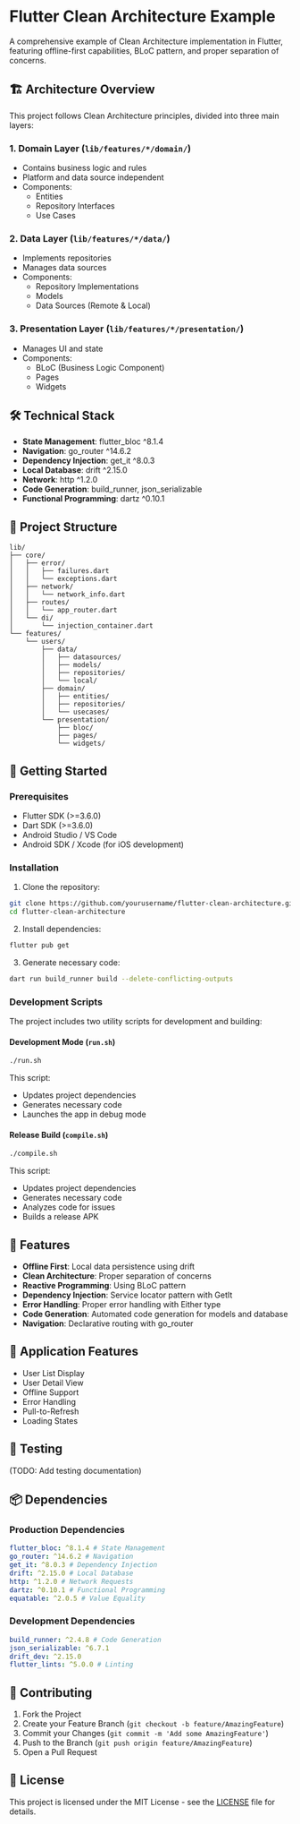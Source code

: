 # Flutter Clean Architecture Example

A comprehensive example of Clean Architecture implementation in Flutter, featuring offline-first capabilities, BLoC pattern, and proper separation of concerns.

## 🏗 Architecture Overview

This project follows Clean Architecture principles, divided into three main layers:

### 1. Domain Layer (`lib/features/*/domain/`)

- Contains business logic and rules
- Platform and data source independent
- Components:
  - Entities
  - Repository Interfaces
  - Use Cases

### 2. Data Layer (`lib/features/*/data/`)

- Implements repositories
- Manages data sources
- Components:
  - Repository Implementations
  - Models
  - Data Sources (Remote & Local)

### 3. Presentation Layer (`lib/features/*/presentation/`)

- Manages UI and state
- Components:
  - BLoC (Business Logic Component)
  - Pages
  - Widgets

## 🛠 Technical Stack

- **State Management**: flutter_bloc ^8.1.4
- **Navigation**: go_router ^14.6.2
- **Dependency Injection**: get_it ^8.0.3
- **Local Database**: drift ^2.15.0
- **Network**: http ^1.2.0
- **Code Generation**: build_runner, json_serializable
- **Functional Programming**: dartz ^0.10.1

## 📁 Project Structure

```
lib/
├── core/
│   ├── error/
│   │   ├── failures.dart
│   │   └── exceptions.dart
│   ├── network/
│   │   └── network_info.dart
│   ├── routes/
│   │   └── app_router.dart
│   └── di/
│       └── injection_container.dart
└── features/
    └── users/
        ├── data/
        │   ├── datasources/
        │   ├── models/
        │   ├── repositories/
        │   └── local/
        ├── domain/
        │   ├── entities/
        │   ├── repositories/
        │   └── usecases/
        └── presentation/
            ├── bloc/
            ├── pages/
            └── widgets/
```

## 🚀 Getting Started

### Prerequisites

- Flutter SDK (>=3.6.0)
- Dart SDK (>=3.6.0)
- Android Studio / VS Code
- Android SDK / Xcode (for iOS development)

### Installation

1. Clone the repository:

```bash
git clone https://github.com/yourusername/flutter-clean-architecture.git
cd flutter-clean-architecture
```

2. Install dependencies:

```bash
flutter pub get
```

3. Generate necessary code:

```bash
dart run build_runner build --delete-conflicting-outputs
```

### Development Scripts

The project includes two utility scripts for development and building:

#### Development Mode (`run.sh`)

```bash
./run.sh
```

This script:

- Updates project dependencies
- Generates necessary code
- Launches the app in debug mode

#### Release Build (`compile.sh`)

```bash
./compile.sh
```

This script:

- Updates project dependencies
- Generates necessary code
- Analyzes code for issues
- Builds a release APK

## 🌟 Features

- **Offline First**: Local data persistence using drift
- **Clean Architecture**: Proper separation of concerns
- **Reactive Programming**: Using BLoC pattern
- **Dependency Injection**: Service locator pattern with GetIt
- **Error Handling**: Proper error handling with Either type
- **Code Generation**: Automated code generation for models and database
- **Navigation**: Declarative routing with go_router

## 📱 Application Features

- User List Display
- User Detail View
- Offline Support
- Error Handling
- Pull-to-Refresh
- Loading States

## 🧪 Testing

(TODO: Add testing documentation)

## 📦 Dependencies

### Production Dependencies

```yaml
flutter_bloc: ^8.1.4 # State Management
go_router: ^14.6.2 # Navigation
get_it: ^8.0.3 # Dependency Injection
drift: ^2.15.0 # Local Database
http: ^1.2.0 # Network Requests
dartz: ^0.10.1 # Functional Programming
equatable: ^2.0.5 # Value Equality
```

### Development Dependencies

```yaml
build_runner: ^2.4.8 # Code Generation
json_serializable: ^6.7.1
drift_dev: ^2.15.0
flutter_lints: ^5.0.0 # Linting
```

## 🤝 Contributing

1. Fork the Project
2. Create your Feature Branch (`git checkout -b feature/AmazingFeature`)
3. Commit your Changes (`git commit -m 'Add some AmazingFeature'`)
4. Push to the Branch (`git push origin feature/AmazingFeature`)
5. Open a Pull Request

## 📄 License

This project is licensed under the MIT License - see the [LICENSE](LICENSE) file for details.
